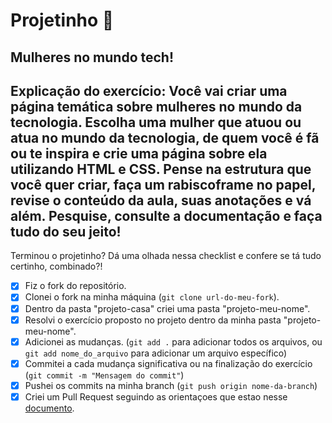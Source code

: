 # Projetinho 📓  

## Mulheres no mundo tech!

Explicação do exercício: Você vai criar uma página temática  sobre  mulheres no mundo da tecnologia.
Escolha uma mulher  que atuou ou atua no mundo da tecnologia, de quem você é fã ou te inspira e crie uma página sobre ela utilizando HTML e CSS.
Pense na estrutura que você quer criar, faça um rabiscoframe no papel, revise o conteúdo da aula, suas anotações e vá além. Pesquise, consulte a documentação e faça tudo do seu jeito!
---

Terminou o projetinho? Dá uma olhada nessa checklist e confere se tá tudo certinho, combinado?!

- [x] Fiz o fork do repositório.
- [x] Clonei o fork na minha máquina (`git clone url-do-meu-fork`).
- [x] Dentro da pasta "projeto-casa" criei uma pasta "projeto-meu-nome".
- [x] Resolvi o exercício proposto no projeto dentro da minha pasta "projeto-meu-nome".
- [x] Adicionei as mudanças. (`git add .` para adicionar todos os arquivos, ou `git add nome_do_arquivo` para adicionar um arquivo específico)
- [x] Commitei a cada mudança significativa ou na finalização do exercício (`git commit -m "Mensagem do commit"`)
- [x] Pushei os commits na minha branch (`git push origin nome-da-branch`)
- [x] Criei um Pull Request seguindo as orientaçoes que estao nesse [documento](https://github.com/mflilian/repo-example/blob/main/exercicios/projeto-casa/instrucoes-pull-request.md).
